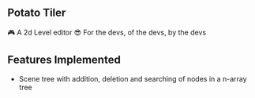 ## Potato Tiler
:video_game: A 2d Level editor 
:sunglasses: For the devs, of the devs, by the devs 

## Features Implemented
* Scene tree with addition, deletion and searching of nodes in a n-array tree
